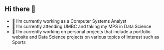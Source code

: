 ## Hi there 👋

- 🔭 I’m currently working as a Computer Systems Analyst
- 🌱 I’m currently attending UMBC and taking my MPS in Data Science
- 👯 I’m currently working on personal projects that include a portfolio website and Data Science projects on various topics of interest such as Sports
